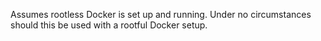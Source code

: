 Assumes rootless Docker is set up and running.
Under no circumstances should this be used with a rootful Docker setup.
